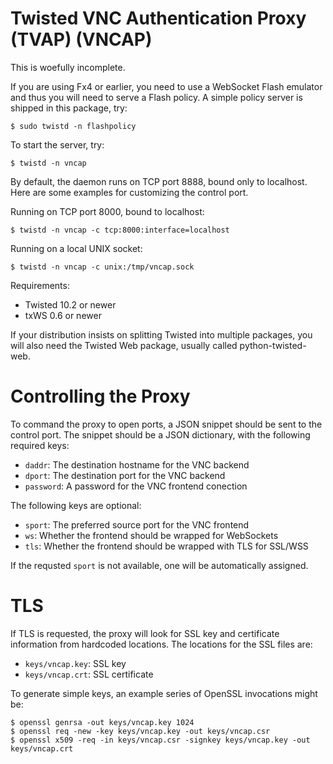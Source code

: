 Twisted VNC Authentication Proxy (TVAP) (VNCAP)
===============================================

This is woefully incomplete.

If you are using Fx4 or earlier, you need to use a WebSocket Flash
emulator and thus you will need to serve a Flash policy. A simple policy
server is shipped in this package, try:

    $ sudo twistd -n flashpolicy

To start the server, try:

    $ twistd -n vncap

By default, the daemon runs on TCP port 8888, bound only to localhost.
Here are some examples for customizing the control port.

Running on TCP port 8000, bound to localhost:

    $ twistd -n vncap -c tcp:8000:interface=localhost

Running on a local UNIX socket:

    $ twistd -n vncap -c unix:/tmp/vncap.sock

Requirements:

 * Twisted 10.2 or newer
 * txWS 0.6 or newer

If your distribution insists on splitting Twisted into multiple
packages, you will also need the Twisted Web package, usually called
python-twisted-web.

Controlling the Proxy
=====================

To command the proxy to open ports, a JSON snippet should be sent to the
control port. The snippet should be a JSON dictionary, with the
following required keys:

 * ``daddr``: The destination hostname for the VNC backend
 * ``dport``: The destination port for the VNC backend
 * ``password``: A password for the VNC frontend conection

The following keys are optional:

 * ``sport``: The preferred source port for the VNC frontend
 * ``ws``: Whether the frontend should be wrapped for WebSockets
 * ``tls``: Whether the frontend should be wrapped with TLS for SSL/WSS

If the requsted ``sport`` is not available, one will be automatically
assigned.

TLS
===

If TLS is requested, the proxy will look for SSL key and certificate
information from hardcoded locations. The locations for the SSL files
are:

 * ``keys/vncap.key``: SSL key
 * ``keys/vncap.crt``: SSL certificate

To generate simple keys, an example series of OpenSSL invocations might
be:

    $ openssl genrsa -out keys/vncap.key 1024
    $ openssl req -new -key keys/vncap.key -out keys/vncap.csr
    $ openssl x509 -req -in keys/vncap.csr -signkey keys/vncap.key -out
    keys/vncap.crt
